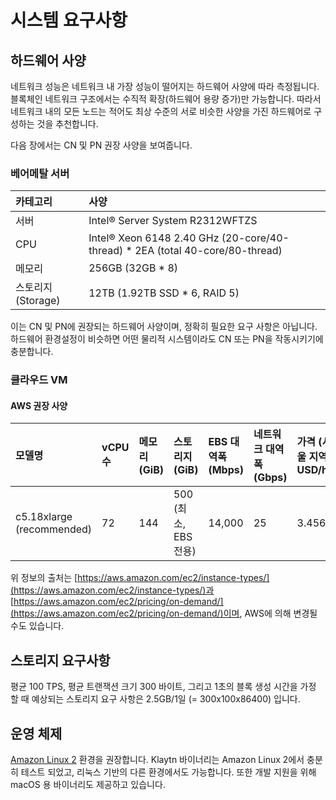 # 시스템 요구사항 <a id="system-requirements"></a>

## 하드웨어 사양 <a id="h-w-specification"></a>

네트워크 성능은 네트워크 내 가장 성능이 떨어지는 하드웨어 사양에 따라 측정됩니다. 블록체인 네트워크 구조에서는 수직적 확장\(하드웨어 용량 증가\)만 가능합니다. 따라서 네트워크 내의 모든 노드는 적어도 최상 수준의 서로 비슷한 사양을 가진 하드웨어로 구성하는 것을 추천합니다.

다음 장에서는 CN 및 PN 권장 사양을 보여줍니다.

### 베어메탈 서버 <a id="bare-metal-server"></a>

| 카테고리          | 사양                                                                                       |
|:------------- |:---------------------------------------------------------------------------------------- |
| 서버            | Intel® Server System R2312WFTZS                                                          |
| CPU           | Intel® Xeon 6148 2.40 GHz \(20-core/40-thread\) \* 2EA \(total 40-core/80-thread\) |
| 메모리           | 256GB \(32GB \* 8\)                                                                  |
| 스토리지(Storage) | 12TB \(1.92TB SSD \* 6, RAID 5\)                                                     |

이는 CN 및 PN에 권장되는 하드웨어 사양이며, 정확히 필요한 요구 사항은 아닙니다. 하드웨어 환경설정이 비슷하면 어떤 물리적 시스템이라도 CN 또는 PN을 작동시키기에 충분합니다.

### 클라우드 VM <a id="cloud-vm"></a>

#### AWS 권장 사양 <a id="recommended-specification-based-on-aws"></a>

| 모델명                           | vCPU 수 | 메모리 \(GiB\) | 스토리지 \(GiB\)   | EBS 대역폭 \(Mbps\) | 네트워크 대역폭 \(Gbps\) | 가격 \(서울 지역, USD/h\) |
|:----------------------------- |:------ |:------------- |:---------------- |:------------------ |:------------------- |:--------------------- |
| c5.18xlarge \(recommended\) | 72     | 144           | 500 (최소, EBS 전용) | 14,000             | 25                  | 3.456                 |

위 정보의 출처는 [https://aws.amazon.com/ec2/instance-types/](https://aws.amazon.com/ec2/instance-types/)과 [https://aws.amazon.com/ec2/pricing/on-demand/](https://aws.amazon.com/ec2/pricing/on-demand/)이며, AWS에 의해 변경될 수도 있습니다.

## 스토리지 요구사항 <a id="storage-requirements"></a>

평균 100 TPS, 평균 트랜잭션 크기 300 바이트, 그리고 1초의 블록 생성 시간을 가정 할 때 예상되는 스토리지 요구 사항은 2.5GB/1일 \(= 300x100x86400\) 입니다.

## 운영 체제 <a id="operating-system"></a>

[Amazon Linux 2](https://aws.amazon.com/ko/about-aws/whats-new/2017/12/introducing-amazon-linux-2/) 환경을 권장합니다. Klaytn 바이너리는 Amazon Linux 2에서 충분히 테스트 되었고, 리눅스 기반의 다른 환경에서도 가능합니다. 또한 개발 지원을 위해 macOS 용 바이너리도 제공하고 있습니다.
